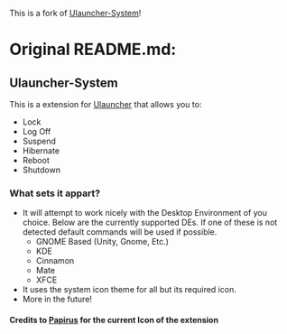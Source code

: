 This is a fork of [Ulauncher-System](https://github.com/iboyperson/ulauncher-system)!

# Original README.md:

## Ulauncher-System

This is a extension for [Ulauncher](https://ulauncher.io/) that allows you to:

* Lock
* Log Off
* Suspend
* Hibernate
* Reboot
* Shutdown

### What sets it appart?

* It will attempt to work nicely with the Desktop Environment of you choice. Below are the currently supported DEs.
  If one of these is not detected default commands will be used if possible.
  * GNOME Based (Unity, Gnome, Etc.)
  * KDE
  * Cinnamon
  * Mate
  * XFCE
* It uses the system icon theme for all but its required icon.
* More in the future!

#### Credits to [Papirus](https://github.com/PapirusDevelopmentTeam/papirus-icon-theme) for the current Icon of the extension
